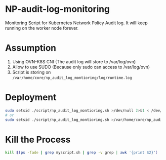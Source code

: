 # NP-audit-log-monitoring

Monitoring Script for Kubernetes Network Policy Audit log.
It will keep running on the worker node forever.

# Assumption

1. Using OVN-K8S CNI (The audit log will store to /var/log/ovn)
2. Allow to use SUDO (Because only sudo can access to /var/log/ovn)
3. Script is storing on `/var/home/core/np_audit_log_montioring/log/runtime.log`

# Deployment

``` sh
sudo setsid ./script/np_audit_log_montioring.sh >/dev/null 2>&1 < /dev/null &
# or
sudo setsid ./script/np_audit_log_montioring.sh >/var/home/core/np_audit_log_montioring/log/runtime.log 2>&1 < /dev/null &
```

# Kill the Process

``` sh
kill $(ps -fade | grep myscript.sh | grep -v grep | awk '{print $2}')
```
